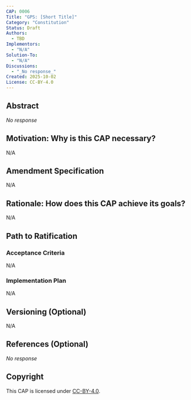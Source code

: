 ```yaml
---
CAP: 0006
Title: "GPS: [Short Title]"
Category: "Constitution"
Status: Draft
Authors:
  - TBD
Implementors:
  - "N/A"
Solution-To:
  - "N/A"
Discussions:
  - "_No response_"
Created: 2025-10-02
License: CC-BY-4.0
---
```


## Abstract

_No response_

## Motivation: Why is this CAP necessary?

N/A

## Amendment Specification

N/A

## Rationale: How does this CAP achieve its goals?

N/A

## Path to Ratification

### Acceptance Criteria

N/A

### Implementation Plan

N/A

## Versioning (Optional)

N/A

## References (Optional)

_No response_

## Copyright

This CAP is licensed under [CC-BY-4.0](https://creativecommons.org/licenses/by/4.0/legalcode).
